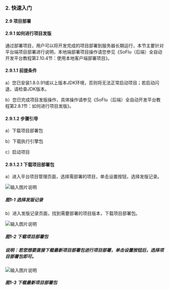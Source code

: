 ### 2. 快速入门

#### 2.9 项目部署

#### 2.9.1 如何进行项目发版

通过部署项目，用户可以将开发完成的项目部署到服务器长期运行，本节主要针对平台端项目部署进行说明，本地端部署项目操作请您参见《SoFlu（后端）全自动开发平台教程第2.10.4节：使用本地客户端部署项目》。

#### 2.9.1.1 前提条件

a）您已安装1.8.0.91或以上版本JDK环境，否则将无法正常启动项目；若启动闪退，请检查JDK版本。

b）您已完成项目发版操作，具体操作请参见《SoFlu（后端）全自动开发平台教程第2.8.1节：如何进行项目发版》。

#### 2.9.1.2 步骤引导

a）下载项目部署包

b）下载执行引擎包

c）启动项目

#### 2.9.1.2.1 下载项目部署包

a）进入平台项目管理页面，选择需部署的项目，单击设置按钮，选择发版记录。

![输入图片说明](../../../../images/SoFlu%EF%BC%88%E5%90%8E%E7%AB%AF%EF%BC%89%E5%BC%80%E5%8F%91%E5%B9%B3%E5%8F%B0/1.%20%E6%9C%80%E6%96%B0%E7%89%88%E6%9C%AC%20-%20%E6%9B%B4%E6%96%B0%E6%97%A5%E6%9C%9F%20-%202022.10.08/2.%20%E5%BF%AB%E9%80%9F%E5%85%A5%E9%97%A8/9.%20%E9%A1%B9%E7%9B%AE%E9%83%A8%E7%BD%B2/image.png)

##### 图1-1 选择发版记录

b）进入发版记录页面，找到需要部署的项目版本，下载项目部署包。

![输入图片说明](../../../../images/SoFlu%EF%BC%88%E5%90%8E%E7%AB%AF%EF%BC%89%E5%BC%80%E5%8F%91%E5%B9%B3%E5%8F%B0/1.%20%E6%9C%80%E6%96%B0%E7%89%88%E6%9C%AC%20-%20%E6%9B%B4%E6%96%B0%E6%97%A5%E6%9C%9F%20-%202022.10.08/2.%20%E5%BF%AB%E9%80%9F%E5%85%A5%E9%97%A8/9.%20%E9%A1%B9%E7%9B%AE%E9%83%A8%E7%BD%B2/1-2.png)

##### 图1-2 下载项目部署包

##### 说明：若您想要直接下载最新项目部署包进行项目部署，单击设置按钮后，选择项目部署包即可。

![输入图片说明](../../../../images/SoFlu%EF%BC%88%E5%90%8E%E7%AB%AF%EF%BC%89%E5%BC%80%E5%8F%91%E5%B9%B3%E5%8F%B0/1.%20%E6%9C%80%E6%96%B0%E7%89%88%E6%9C%AC%20-%20%E6%9B%B4%E6%96%B0%E6%97%A5%E6%9C%9F%20-%202022.10.08/2.%20%E5%BF%AB%E9%80%9F%E5%85%A5%E9%97%A8/9.%20%E9%A1%B9%E7%9B%AE%E9%83%A8%E7%BD%B2/1-3.png)

##### 图1-3 下载最新项目部署包
